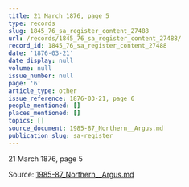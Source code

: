 ```yaml
---
title: 21 March 1876, page 5
type: records
slug: 1845_76_sa_register_content_27488
url: /records/1845_76_sa_register_content_27488/
record_id: 1845_76_sa_register_content_27488
date: '1876-03-21'
date_display: null
volume: null
issue_number: null
page: '6'
article_type: other
issue_reference: 1876-03-21, page 6
people_mentioned: []
places_mentioned: []
topics: []
source_document: 1985-87_Northern__Argus.md
publication_slug: sa-register
---
```


21 March 1876, page 5

Source: [1985-87_Northern__Argus.md](/downloads/markdown/1985-87_Northern__Argus.md)
